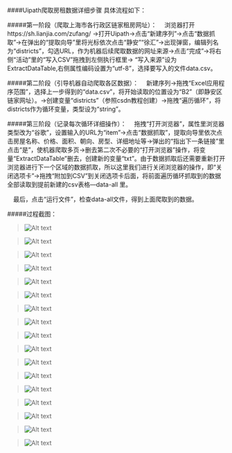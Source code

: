 ####Uipath爬取房租数据详细步骤
具体流程如下：

#####第一阶段（爬取上海市各行政区链家租房网址）：
  &emsp;浏览器打开https://sh.lianjia.com/zufang/ →打开Uipath→点击“新建序列”→点击“数据抓取”→在弹出的“提取向导”里将光标依次点击“静安”“徐汇”→出现弹窗，编辑列名为“districts”，勾选URL，作为机器后续爬取数据的网址来源→点击“完成”→将右侧“活动”里的“写入CSV”拖拽到左侧执行框里→ “写入来源”设为ExtractDataTable,右侧属性编码设置为“utf-8”，选择要写入的文件data.csv。
 
#####第二阶段（引导机器自动爬取各区数据）：
  &emsp;新建序列→拖拽“Excel应用程序范围”，选择上一步得到的“data.csv”，将开始读取的位置设为“B2”（即静安区链家网址）。→创建变量“districts”（参照csdn教程创建）→拖拽“遍历循环”，将districts作为循环变量，类型设为“string”。

#####第三阶段（记录每次循环详细操作）：
  &emsp;拖拽“打开浏览器”，属性里浏览器类型改为“谷歌”，设置输入的URL为“item”→点击“数据抓取”，提取向导里依次点击房屋名称、价格、面积、朝向、房型、详细地址等→弹出的“指出下一条链接”里点击“是”，使机器爬取多页→删去第二次不必要的“打开浏览器”操作，将变量“ExtractDataTable”删去，创建新的变量“txt”。由于数据抓取后还需要重新打开浏览器进行下一个区域的数据抓取，所以这里我们进行关闭浏览器的操作，即“关闭选项卡”→拖拽“附加到CSV”到关闭选项卡后面，将前面遍历循环抓取到的数据全部读取到提前新建的csv表格—data-all 里。

&emsp;最后，点击“运行文件”，检查data-all文件，得到上面爬取到的数据。






#####过程截图：
> ![Alt text](../imgs/image.png)

> ![Alt text](../imgs/image-2.png)

> ![Alt text](../imgs/image-3.png)

> ![Alt text](../imgs/image-4.png)

> ![Alt text](../imgs/image-5.png)

> ![Alt text](../imgs/image-6.png)

> ![Alt text](../imgs/image-7.png)

> ![Alt text](../imgs/image-8.png)

> ![Alt text](../imgs/image-9.png)

> ![Alt text](../imgs/image-11.png)

> ![Alt text](../imgs/image-12.png)

> ![Alt text](../imgs/image-13.png)

> ![Alt text](../imgs/image-14.png)

> ![Alt text](../imgs/image-15.png)

> ![Alt text](../imgs/image-16.png)

> ![Alt text](../imgs/image-17.png)

> ![Alt text](../imgs/image-18.png)